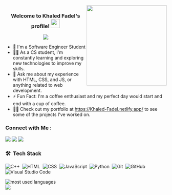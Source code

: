 
<img width="250" align="right" src="https://c.tenor.com/_DOBjnGspYAAAAAM/code-coding.gif">

<h3 align="center">
  Welcome to Khaled Fadel's profile!
  <img src="https://media.giphy.com/media/hvRJCLFzcasrR4ia7z/giphy.gif" width="28">
</h3>

<!-- Typing SVG by DenverCoder1 - https://github.com/DenverCoder1/readme-typing-svg -->
<p align="center">
  <a href="https://github.com/DenverCoder1/readme-typing-svg"><img src="https://readme-typing-svg.herokuapp.com/?lines=Student%20at%20BFCAI;Always%20learning%20new%20things&font=Fira%20Code&center=true&width=440&height=45&color=f75c7e&vCenter=true&size=22"></a>
</p> 

- 🏢 I'm a Software Engineer Student 
- 👨‍💻 As a CS student, I'm constantly learning and exploring new technologies to improve my skills.
- 💬 Ask me about my experience with HTML, CSS, and JS, or anything related to web development.
- ⚡ Fun Fact: I'm a coffee enthusiast and my perfect day would start and end with a cup of coffee.
- 👨‍💻 Check out my portfolio at https://Khaled-Fadel.netlify.app/ to see some of the projects I've worked on.


### Connect with Me :
<a href="https://t.me/Khaled_M_Fadel" target="_blank"><img src="https://img.shields.io/badge/-Khaled%20Fadel-0077B5?style=for-the-badge&logo=Telegram&logoColor=white"/></a>
<a href="https://linkedin.com/in/khaled-fadel9" target="_blank"><img src="https://img.shields.io/badge/-Khaled%20Fadel-0077B5?style=for-the-badge&logo=Linkedin&logoColor=white"/></a>
<a href="https://www.facebook.com/khaled.fadel.338863?mibextid=ZbWKwL" target="_blank"><img src="https://img.shields.io/badge/-Khaled%20Fadel-0077B5?style=for-the-badge&logo=Facebook&logoColor=white"/></a>


### 🛠 &nbsp;Tech Stack
![C++](https://img.shields.io/badge/-C++%20-05122A?style=flat&logo=c++)&nbsp;
![HTML](https://img.shields.io/badge/-HTML-05122A?style=flat&logo=HTML5)&nbsp;
![CSS](https://img.shields.io/badge/-CSS-05122A?style=flat&logo=CSS3&logoColor=1572B6)&nbsp;
![JavaScript](https://img.shields.io/badge/-JavaScript-05122A?style=flat&logo=javascript)&nbsp;
![Python](https://img.shields.io/badge/-Python%20-05122A?style=flat&logo=python)&nbsp;
![Git](https://img.shields.io/badge/-Git-05122A?style=flat&logo=git)&nbsp;
![GitHub](https://img.shields.io/badge/-GitHub-05122A?style=flat&logo=github)&nbsp;
![Visual Studio Code](https://img.shields.io/badge/-Visual%20Studio%20Code-05122A?style=flat&logo=visual-studio-code&logoColor=007ACC)&nbsp;



<img align="left" src="https://github-readme-stats.vercel.app/api/top-langs?username=Khaled-M-Fadel&show_icons=true&locale=en&layout=compact&theme=radical" alt="most used languages" />
<br>
<a href="https://komarev.com/ghpvc/?username=Khaled-M-Fadel&style=for-the-badge">
    <img src="https://komarev.com/ghpvc/?username=Khaled-M-Fadel&style=for-the-badge">
</a>
